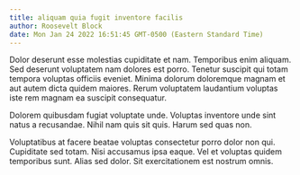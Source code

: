 ```yaml
---
title: aliquam quia fugit inventore facilis
author: Roosevelt Block
date: Mon Jan 24 2022 16:51:45 GMT-0500 (Eastern Standard Time)
---
```

Dolor deserunt esse molestias cupiditate et nam. Temporibus enim aliquam. Sed deserunt voluptatem nam dolores est porro. Tenetur suscipit qui totam tempora voluptas officiis eveniet. Minima dolorum doloremque magnam et aut autem dicta quidem maiores. Rerum voluptatem laudantium voluptas iste rem magnam ea suscipit consequatur.

 Dolorem quibusdam fugiat voluptate unde. Voluptas inventore unde sint natus a recusandae. Nihil nam quis sit quis. Harum sed quas non.

 Voluptatibus at facere beatae voluptas consectetur porro dolor non qui. Cupiditate sed totam. Nisi accusamus ipsa eaque. Vel et voluptas quidem temporibus sunt. Alias sed dolor. Sit exercitationem est nostrum omnis.